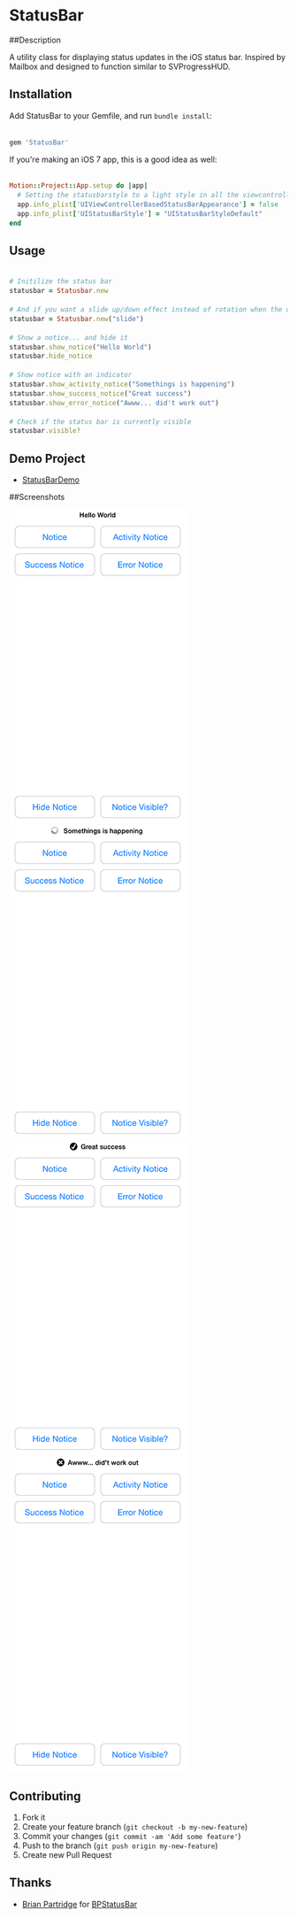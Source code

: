 # StatusBar

##Description

A utility class for displaying status updates in the iOS status bar. Inspired by Mailbox and designed to function similar to SVProgressHUD.

## Installation

Add StatusBar to your Gemfile, and run `bundle install`:
```ruby

gem 'StatusBar'
```

If you're making an iOS 7 app, this is a good idea as well:

```ruby

Motion::Project::App.setup do |app|
  # Setting the statusbarstyle to a light style in all the viewcontrollers
  app.info_plist['UIViewControllerBasedStatusBarAppearance'] = false
  app.info_plist['UIStatusBarStyle'] = "UIStatusBarStyleDefault"
end
```
## Usage

``` ruby

# Initilize the status bar
statusbar = Statusbar.new

# And if you want a slide up/down effect instead of rotation when the device rotates
statusbar = Statusbar.new("slide")

# Show a notice... and hide it
statusbar.show_notice("Hello World")
statusbar.hide_notice

# Show notice with an indicator
statusbar.show_activity_notice("Somethings is happening")
statusbar.show_success_notice("Great success")
statusbar.show_error_notice("Awww... did't work out")

# Check if the status bar is currently visible
statusbar.visible?
```

## Demo Project

* [StatusBarDemo](https://github.com/holgersindbaek/StatusBarDemo)

##Screenshots

![Notice](screenshots/notice.png)
![Activity](screenshots/activity.png)
![Success](screenshots/success.png)
![Error](screenshots/error.png)

## Contributing

1. Fork it
2. Create your feature branch (`git checkout -b my-new-feature`)
3. Commit your changes (`git commit -am 'Add some feature'`)
4. Push to the branch (`git push origin my-new-feature`)
5. Create new Pull Request

## Thanks

* [Brian Partridge](https://github.com/brianpartridge) for [BPStatusBar](https://github.com/brianpartridge/BPStatusBar)